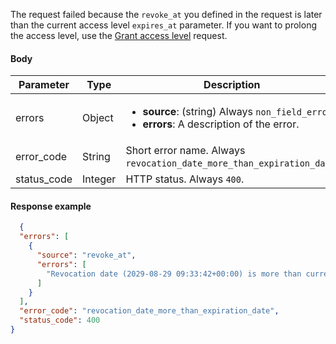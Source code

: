 <!--- RevocationDateIsMoreThanExpirationDate.md --->

The request failed because the `revoke_at` you defined in the request is later than the current access level `expires_at` parameter. If you want to prolong the access level, use the [Grant access level](ss-grant-access-level) request.

#### Body

| Parameter   | Type    | Description                                                  |
| ----------- | ------- | ------------------------------------------------------------ |
| errors      | Object  | <ul><li> **source**: (string) Always `non_field_errors`</li><li> **errors**: A description of the error.</li></ul> |
| error_code  | String  | Short error name. Always `revocation_date_more_than_expiration_date`. |
| status_code | Integer | HTTP status. Always `400`.                                   |

#### Response example

```json
  {
  "errors": [
    {
      "source": "revoke_at",
      "errors": [
        "Revocation date (2029-08-29 09:33:42+00:00) is more than current expiration date (2028-08-29 09:33:42+00:00)"
      ]
    }
  ],
  "error_code": "revocation_date_more_than_expiration_date",
  "status_code": 400
}
```

 